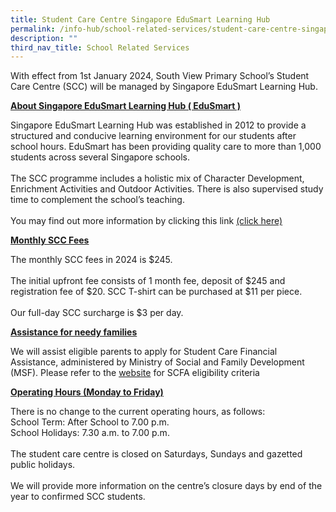 ```yaml
---
title: Student Care Centre Singapore EduSmart Learning Hub
permalink: /info-hub/school-related-services/student-care-centre-singapore-edusmart-learning-hub/
description: ""
third_nav_title: School Related Services
---
```

<p>With effect from 1st January 2024, South View Primary School’s Student Care Centre (SCC) will be managed by Singapore EduSmart Learning Hub.</p>
<p><u><b>About Singapore EduSmart Learning Hub ( EduSmart )</b></u></p>
<p>Singapore EduSmart Learning Hub was established in 2012 to provide a structured and conducive learning environment for our students after school hours. 
EduSmart has been providing quality care to more than 1,000 students across several Singapore schools.<br><br>
The SCC programme includes a holistic mix of Character Development, Enrichment Activities and Outdoor Activities. There is also supervised study time to complement the school’s teaching.<br><br>
You may find out more information by clicking this link <a href="https://singaporeedusmart.com.sg/" target="_blank" rel="noopener"> (click here)</a></p>
<p><u><b>Monthly SCC Fees</b></u></p>
<p>The monthly SCC fees in 2024 is $245.<br><br>
The initial upfront fee consists of 1 month fee, deposit of $245 and registration fee of $20.   SCC T-shirt can be purchased at $11 per piece.<br><br>
Our full-day SCC surcharge is $3 per day.</p>
<p><u><b>Assistance for needy families</b></u></p>
<p>We will assist eligible parents to apply for Student Care Financial Assistance, administered by Ministry of Social and Family Development (MSF).
Please refer to the <a href="https://supportgowhere.life.gov.sg/schemes/SCFA/student-care-fee-assistance-scfa" target="_blank" rel="noopener">website</a> for SCFA eligibility criteria</p>
<p><u><b>Operating Hours (Monday to Friday)</b></u></p>
<p>There is no change to the current operating hours, as follows:<br>
School Term: After School to 7.00 p.m.<br>
School Holidays: 7.30 a.m. to 7.00 p.m.<br><br>
The student care centre is closed on Saturdays, Sundays and gazetted public holidays.<br><br>
We will provide more information on the centre’s closure days by end of the year to confirmed SCC students.</p>